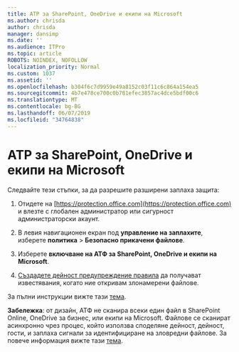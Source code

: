 ```yaml
---
title: ATP за SharePoint, OneDrive и екипи на Microsoft
ms.author: chrisda
author: chrisda
manager: dansimp
ms.date: ''
ms.audience: ITPro
ms.topic: article
ROBOTS: NOINDEX, NOFOLLOW
localization_priority: Normal
ms.custom: 1037
ms.assetid: ''
ms.openlocfilehash: b304f6c7d9959e49a8152c03f11c6c864a154ea5
ms.sourcegitcommit: 4b7e478ce700c0b781efec3857ac4dce5bdf00c6
ms.translationtype: MT
ms.contentlocale: bg-BG
ms.lasthandoff: 06/07/2019
ms.locfileid: "34764838"
---
```

# <a name="atp-for-sharepoint-onedrive-and-microsoft-teams"></a>ATP за SharePoint, OneDrive и екипи на Microsoft

Следвайте тези стъпки, за да разрешите разширени заплаха защита:

1. Отидете на [https://protection.office.com](https://protection.office.com) и влезте с глобален администратор или сигурност администраторски акаунт.

2. В левия навигационен екран под **управление на заплахите**, изберете **политика** \> **Безопасно прикачени файлове**.

3. Изберете **включване на АТФ за SharePoint, OneDrive и екипи на Microsoft**.

4. [Създадете дейност предупреждение правила](https://docs.microsoft.com/office365/securitycompliance/create-activity-alerts) да получават известявания, когато ние откривам злонамерени файлове.

За пълни инструкции вижте тази [тема](https://docs.microsoft.com/office365/securitycompliance/turn-on-atp-for-spo-odb-and-teams).

**Забележка**: от дизайн, АТФ не сканира всеки един файл в SharePoint Online, OneDrive за бизнес, или екипи на Microsoft. Файлове се сканират асинхронно чрез процес, който използва споделяне дейност, дейност, гости, и заплаха сигнали за идентифициране на зловредни файлове. За повече информация вижте тази [тема](https://docs.microsoft.com/office365/securitycompliance/atp-for-spo-odb-and-teams).
